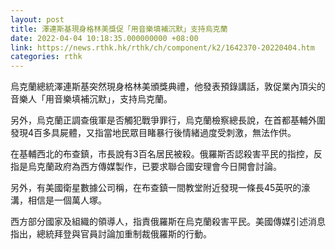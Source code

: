 ```yaml
---
layout: post
title: 澤連斯基現身格林美獎促「用音樂填補沉默」支持烏克蘭
date: 2022-04-04 10:18:35.000000000 +08:00
link: https://news.rthk.hk/rthk/ch/component/k2/1642370-20220404.htm
categories: rthk
---
```


烏克蘭總統澤連斯基突然現身格林美頒獎典禮，他發表預錄講話，敦促業內頂尖的音樂人「用音樂填補沉默」，支持烏克蘭。

另外，烏克蘭正調查俄軍是否觸犯戰爭罪行，烏克蘭檢察總長說，在首都基輔外圍發現4百多具屍體，又指當地民眾目睹暴行後情緒過度受刺激，無法作供。

在基輔西北的布查鎮，市長說有3百名居民被殺。俄羅斯否認殺害平民的指控，反指是烏克蘭政府為西方傳媒製作，已要求聯合國安理會今日開會討論。

另外，有美國衛星數據公司稱，在布查鎮一間教堂附近發現一條長45英呎的濠溝，相信是一個萬人塚。

西方部分國家及組織的領導人，指責俄羅斯在烏克蘭殺害平民。美國傳媒引述消息指出，總統拜登與官員討論加重制裁俄羅斯的行動。
